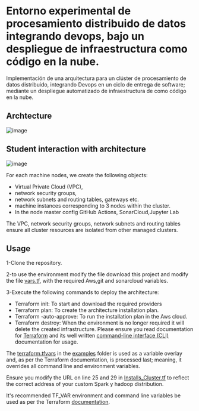 # Entorno experimental de procesamiento distribuido de datos integrando devops, bajo un despliegue de infraestructura como código en la nube.
Implementación de una arquitectura para un clúster de procesamiento de datos distribuido, integrando Devops en un ciclo de entrega  de software; mediante un despliegue automatizado de infraestructura de como código en la nube.
## Archtecture
![image](https://user-images.githubusercontent.com/72947118/205776726-6d9d96c9-5c04-44b1-8bf5-dfe605d8d477.png)

## Student interaction with architecture
![image](https://user-images.githubusercontent.com/72947118/205776817-5e31ce91-b6cb-4e4d-8040-71222e79bae6.png)

For each machine nodes, we create the following objects:

* Virtual Private Cloud (VPC), 
* network security groups, 
* network subnets and routing tables, gateways etc.
* machine instances corresponding to 3 nodes within the cluster. 
* In the node master config GitHub Actions, SonarCloud,Jupyter Lab

The VPC, network security groups, network subnets and routing tables ensure all cluster resources are isolated from other managed clusters.

## Usage
1-Clone the repository.

2-to use the environment modify the file download this project and modify the file [vars.tf](vars.tf), with the required Aws,git and sonarcloud variables.

3-Execute the following commands to deploy the architecture:
 * Terraform init: To start and download the required providers
 * Terraform plan: To create the architecture installation plan.
 * Terraform -auto-approve: To run the installation plan in the Aws cloud.
 * Terraform destroy: When the environment is no longer required it will delete the created infrastructure.
Please ensure you read documentation for [Terraform](https://terraform.io/docs/) and its well written [command-line interface (CLI)](https://terraform.io/docs/commands/index.html) documentation for usage.

The [terraform.tfvars](https://www.terraform.io/intro/getting-started/variables.html) in the [examples](examples/terraform.tfvars) folder is used as a variable overlay and, as per the Terraform documentation, is processed last; meaning, it overrides all command line and environment variables.  

Ensure you modify the URL on line 25 and 29 in [Installs_Cluster.tf](Installs_Cluster.tf) to reflect the correct address of your custom Spark y hadoop distribution.

It's recommended TF_VAR environment and command line variables be used as per the Terraform [documentation](https://www.terraform.io/docs/configuration/variables.html).
